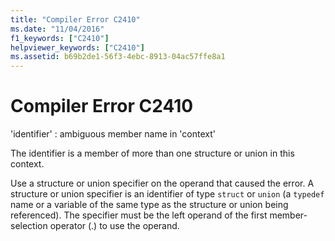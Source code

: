 ```yaml
---
title: "Compiler Error C2410"
ms.date: "11/04/2016"
f1_keywords: ["C2410"]
helpviewer_keywords: ["C2410"]
ms.assetid: b69b2de1-56f3-4ebc-8913-04ac57ffe8a1
---
```

# Compiler Error C2410

'identifier' : ambiguous member name in 'context'

The identifier is a member of more than one structure or union in this context.

Use a structure or union specifier on the operand that caused the error. A structure or union specifier is an identifier of type `struct` or `union` (a `typedef` name or a variable of the same type as the structure or union being referenced). The specifier must be the left operand of the first member-selection operator (.) to use the operand.
